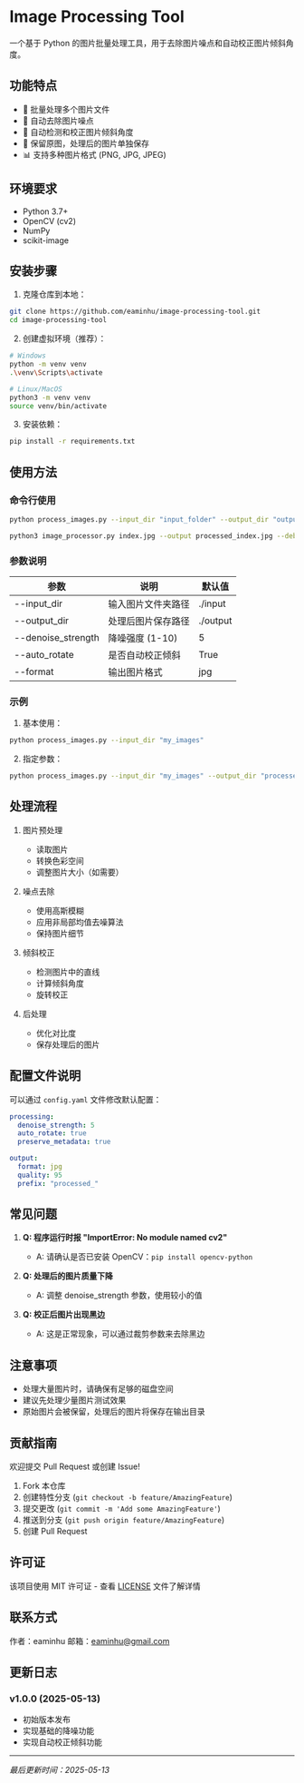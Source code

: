 # Image Processing Tool

一个基于 Python 的图片批量处理工具，用于去除图片噪点和自动校正图片倾斜角度。

## 功能特点

- 🔨 批量处理多个图片文件
- 🎯 自动去除图片噪点
- 📐 自动检测和校正图片倾斜角度
- 💾 保留原图，处理后的图片单独保存
- 📊 支持多种图片格式 (PNG, JPG, JPEG)

## 环境要求

- Python 3.7+
- OpenCV (cv2)
- NumPy
- scikit-image

## 安装步骤

1. 克隆仓库到本地：
```bash
git clone https://github.com/eaminhu/image-processing-tool.git
cd image-processing-tool
```

2. 创建虚拟环境（推荐）：
```bash
# Windows
python -m venv venv
.\venv\Scripts\activate

# Linux/MacOS
python3 -m venv venv
source venv/bin/activate
```

3. 安装依赖：
```bash
pip install -r requirements.txt
```

## 使用方法

### 命令行使用

```bash
python process_images.py --input_dir "input_folder" --output_dir "output_folder" [options]

python3 image_processor.py index.jpg --output processed_index.jpg --debug
```

### 参数说明

| 参数 | 说明 | 默认值 |
|------|------|--------|
| --input_dir | 输入图片文件夹路径 | ./input |
| --output_dir | 处理后图片保存路径 | ./output |
| --denoise_strength | 降噪强度 (1-10) | 5 |
| --auto_rotate | 是否自动校正倾斜 | True |
| --format | 输出图片格式 | jpg |

### 示例

1. 基本使用：
```bash
python process_images.py --input_dir "my_images"
```

2. 指定参数：
```bash
python process_images.py --input_dir "my_images" --output_dir "processed" --denoise_strength 7
```

## 处理流程

1. 图片预处理
   - 读取图片
   - 转换色彩空间
   - 调整图片大小（如需要）

2. 噪点去除
   - 使用高斯模糊
   - 应用非局部均值去噪算法
   - 保持图片细节

3. 倾斜校正
   - 检测图片中的直线
   - 计算倾斜角度
   - 旋转校正

4. 后处理
   - 优化对比度
   - 保存处理后的图片

## 配置文件说明

可以通过 `config.yaml` 文件修改默认配置：

```yaml
processing:
  denoise_strength: 5
  auto_rotate: true
  preserve_metadata: true

output:
  format: jpg
  quality: 95
  prefix: "processed_"
```

## 常见问题

1. **Q: 程序运行时报 "ImportError: No module named cv2"**
   - A: 请确认是否已安装 OpenCV：`pip install opencv-python`

2. **Q: 处理后的图片质量下降**
   - A: 调整 denoise_strength 参数，使用较小的值

3. **Q: 校正后图片出现黑边**
   - A: 这是正常现象，可以通过裁剪参数来去除黑边

## 注意事项

- 处理大量图片时，请确保有足够的磁盘空间
- 建议先处理少量图片测试效果
- 原始图片会被保留，处理后的图片将保存在输出目录

## 贡献指南

欢迎提交 Pull Request 或创建 Issue!

1. Fork 本仓库
2. 创建特性分支 (`git checkout -b feature/AmazingFeature`)
3. 提交更改 (`git commit -m 'Add some AmazingFeature'`)
4. 推送到分支 (`git push origin feature/AmazingFeature`)
5. 创建 Pull Request

## 许可证

该项目使用 MIT 许可证 - 查看 [LICENSE](LICENSE) 文件了解详情

## 联系方式

作者：eaminhu
邮箱：eaminhu@gmail.com

## 更新日志

### v1.0.0 (2025-05-13)
- 初始版本发布
- 实现基础的降噪功能
- 实现自动校正倾斜功能

---
*最后更新时间：2025-05-13*